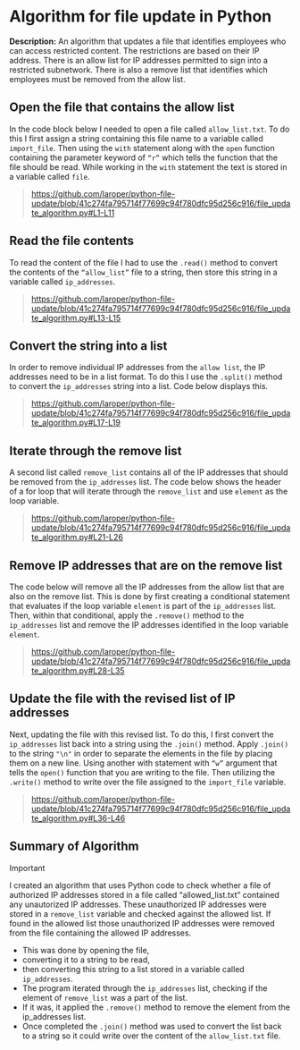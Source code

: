 # Algorithm for file update in Python
**Description:** An algorithm that updates a file that identifies employees who can access restricted content. The restrictions are based on their IP address. There is an allow list for IP addresses permitted to sign into a restricted subnetwork. There is also a remove list that identifies which employees must be removed from the allow list.

## Open the file that contains the allow list
In the code block below I needed to open a file called `allow_list.txt`. To do this I first assign a string containing this file name to a variable called `import_file`. Then using the `with` statement along with the `open` function containing the parameter keyword of `“r”` which tells the function that the file should be read. While working in the `with` statement the text is stored in a variable called `file`. 

> https://github.com/laroper/python-file-update/blob/41c274fa795714f77699c94f780dfc95d256c916/file_update_algorithm.py#L1-L11

## Read the file contents
To read the content of the file I had to use the `.read()` method to convert the contents of the `“allow_list”` file to a string, then store this string in a variable called `ip_addresses`.  

> https://github.com/laroper/python-file-update/blob/41c274fa795714f77699c94f780dfc95d256c916/file_update_algorithm.py#L13-L15

## Convert the string into a list
In order to remove individual IP addresses from the `allow list`, the IP addresses need to be in a list format. To do this I use the `.split()` method to convert the `ip_addresses` string into a list. Code below displays this.

> https://github.com/laroper/python-file-update/blob/41c274fa795714f77699c94f780dfc95d256c916/file_update_algorithm.py#L17-L19

## Iterate through the remove list
A second list called `remove_list` contains all of the IP addresses that should be removed from the `ip_addresses` list. The code below shows the header of a for loop that will iterate through the `remove_list` and use `element` as the loop variable.

> https://github.com/laroper/python-file-update/blob/41c274fa795714f77699c94f780dfc95d256c916/file_update_algorithm.py#L21-L26

## Remove IP addresses that are on the remove list
The code below will remove all the IP addresses from the allow list that are also on the remove list. This is done by first creating a conditional statement that evaluates if the loop variable `element` is part of the `ip_addresses` list. Then, within that conditional, apply the `.remove()` method to the `ip_addresses` list and remove the IP addresses identified in the loop variable `element`. 

> https://github.com/laroper/python-file-update/blob/41c274fa795714f77699c94f780dfc95d256c916/file_update_algorithm.py#L28-L35

## Update the file with the revised list of IP addresses 
Next, updating the file with this revised list. To do this, I first convert the `ip_addresses` list back into a string using the `.join()` method. Apply `.join()` to the string `"\n"` in order to separate the elements in the file by placing them on a new line. Using another with statement with `“w”` argument that tells the `open()` function that you are writing to the file. Then utilizing the `.write()` method to write over the file assigned to the `import_file` variable.

> https://github.com/laroper/python-file-update/blob/41c274fa795714f77699c94f780dfc95d256c916/file_update_algorithm.py#L36-L46

## Summary of Algorithm

> [!IMPORTANT]
> I created an algorithm that uses Python code to check whether a file of authorized IP addresses stored in a file called “allowed_list.txt” contained any unautorized IP addresses. These unauthorized IP addresses were stored in a `remove_list` variable and checked against the allowed list. If found in the allowed list those unauthorized IP addresses were removed from the file containing the allowed IP addresses.
> - This was done by opening the file,
> - converting it to a string to be read,
> - then converting this string to a list stored in a variable called `ip_addresses`.
> - The program iterated through the `ip_addresses` list, checking if the element of `remove_list` was a part of the list.
> - If it was, it applied the `.remove()` method to remove the element from the ip_addresses list.
> - Once completed the `.join()` method was used to convert the list back to a string so it could write over the content of the `allow_list.txt` file.



